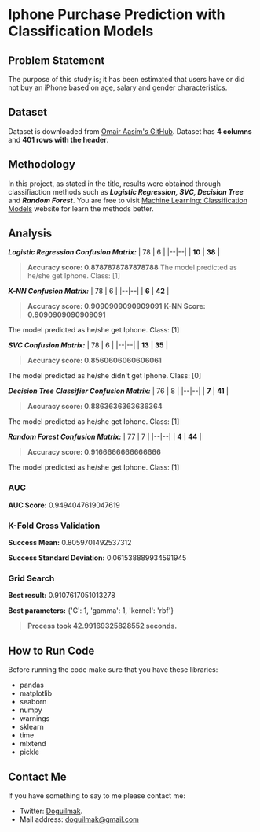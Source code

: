 
# Iphone Purchase Prediction with Classification Models


## Problem Statement

The purpose of this study is; it has been estimated that users have or did not buy an iPhone based on age, salary and gender characteristics. 

## Dataset

Dataset is downloaded from [Omair Aasim's GitHub](https://github.com/omairaasim/machine_learning/tree/master/project_14_naive_bayes).  Dataset has **4 columns** and **401 rows with the header**.

## Methodology

In this project, as stated in the title, results were obtained through classifiaction methods such as ***Logistic Regression, SVC, Decision Tree*** and ***Random Forest***.  You are free to visit [Machine Learning: Classification Models](https://medium.com/fuzz/machine-learning-classification-models-3040f71e2529) website for learn the methods better.

## Analysis


***Logistic Regression Confusion Matrix:***
| 78 | 6 |
|--|--|
| **10** | **38** |

> **Accuracy score: 0.8787878787878788**
> The model predicted as he/she get Iphone. Class:  [1]

***K-NN Confusion Matrix:***
| 78 | 6 |
|--|--|
| **6** | **42** |

> **Accuracy score: 0.9090909090909091**
> **K-NN Score: 0.9090909090909091**

The model predicted as he/she get Iphone. Class:  [1]

***SVC Confusion Matrix:***
| 78 | 6 |
|--|--|
| **13** | **35** |

> **Accuracy score: 0.8560606060606061**

The model predicted as he/she didn't get Iphone. Class:  [0]

***Decision Tree Classifier Confusion Matrix:***
| 76 | 8 |
|--|--|
| **7** | **41** |

> **Accuracy score: 0.8863636363636364**

The model predicted as he/she get Iphone. Class:  [1]

***Random Forest Confusion Matrix:***
| 77 | 7 |
|--|--|
| **4** | **44** |

> **Accuracy score: 0.9166666666666666**

The model predicted as he/she get Iphone. Class:  [1]

### AUC

**AUC Score:**
 0.9494047619047619

### K-Fold Cross Validation

**Success Mean:**
 0.8059701492537312
 
**Success Standard Deviation:**
 0.061538889934591945

### Grid Search

**Best result:**
 0.9107617051013278
 
**Best parameters:**
 {'C': 1, 'gamma': 1, 'kernel': 'rbf'}
 
> **Process took 42.99169325828552 seconds.**

## How to Run Code

Before running the code make sure that you have these libraries:

 - pandas 
 - matplotlib
 - seaborn
 - numpy
 - warnings
 - sklearn
 - time
 - mlxtend
 - pickle
    
## Contact Me

If you have something to say to me please contact me: 

 - Twitter: [Doguilmak](https://twitter.com/Doguilmak).  
 - Mail address: doguilmak@gmail.com
 